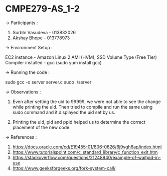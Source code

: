 # CMPE279-AS_1-2

-> Participants : 

1. Surbhi Vasudeva - 013832026
2. Akshay Bhope - 013778973

-> Environment Setup :

EC2 instance - Amazon Linux 2 AMI (HVM), SSD Volume Type (Free Tier)
Compiler installed - gcc (sudo yum install gcc)

-> Running the code :

sudo gcc -o server server.c
sudo ./server

-> Observations :

1. Even after setting the uid to 99999, we were not able to see the change while printing the uid. Then tried to compile and run the same using sudo command and it displayed the uid set by us.

2. Printing the uid, pid and ppid helped us to determine the correct placement of the new code.


-> References :

1. https://docs.oracle.com/cd/E19455-01/806-0626/6j9vgh6ap/index.html
2. https://www.tutorialspoint.com/c_standard_library/c_function_exit.htm
3. https://stackoverflow.com/questions/21248840/example-of-waitpid-in-use
4. https://www.geeksforgeeks.org/fork-system-call/
